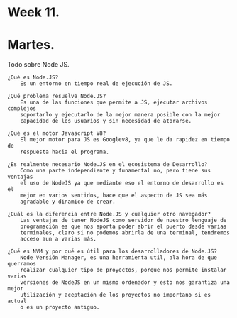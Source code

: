 # Week 11.
# Martes.

Todo sobre Node JS.

    ¿Qué es Node.JS?
        Es un entorno en tiempo real de ejecución de JS.

    ¿Qué problema resuelve Node.JS?
        Es una de las funciones que permite a JS, ejecutar archivos complejos
        soportarlo y ejecutarlo de la mejor manera posible con la mejor 
        capacidad de los usuarios y sin necesidad de atorarse.

    ¿Qué es el motor Javascript V8?
        El mejor motor para JS es Googlev8, ya que le da rapidez en tiempo de 
        respuesta hacia el programa.

    ¿Es realmente necesario Node.JS en el ecosistema de Desarrollo?
        Como una parte independiente y funamental no, pero tiene sus ventajas
        el uso de NodeJS ya que mediante eso el entorno de desarrollo es el
        mejor en varios sentidos, hace que el aspecto de JS sea más 
        agradable y dinamico de crear.

    ¿Cuál es la diferencia entre Node.JS y cualquier otro navegador?
        Las ventajas de tener NodeJS como servidor de nuestro lenguaje de 
        programación es que nos aporta poder abrir el puerto desde varias
        terminales, claro si no podemos abrirla de una terminal, tendremos
        acceso aun a varias más. 

    ¿Qué es NVM y por qué es útil para los desarrolladores de Node.JS?
        Node Versión Manager, es una herramienta util, ala hora de que querramos 
        realizar cualquier tipo de proyectos, porque nos permite instalar varias
        versiones de NodeJS en un mismo ordenador y esto nos garantiza una mejor
        utilización y aceptación de los proyectos no importano si es actual
        o es un proyecto antiguo.